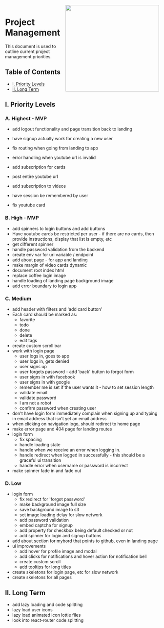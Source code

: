 <img align="right" width="306" height="282" src="https://github.com/jimmy-e/mybord/blob/master/etc/assets/projectManagement.jpg">

# Project Management

This document is used to outline current project management priorities.

## Table of Contents

* [I. Priority Levels](#i-priority-levels)   
* [II. Long Term](#ii-long-term)   

## I. Priority Levels

### A. Highest - MVP

  * add logout functionality and page transition back to landing
  * have signup actually work for creating a new user
  * fix routing when going from landing to app

  * error handling when youtube url is invalid
  * add subscription for cards
  * post entire youtube url
  * add subscription to videos
  * have session be remembered by user 
  * fix youtube card

### B. High - MVP

  * add spinners to login buttons and add buttons
  * Have youtube cards be restricted per user - if there are no cards, then provide instructions,
    display that list is empty, etc
  * get different spinner
  * handle password validation from the backend
  * create env var for uri variable / endpoint
  * add about page - for app and landing
  * make margin of video cards dynamic
  * document root index html
  * replace coffee login image
  * handle loading of landing page background image
  * add error boundary to login app

### C. Medium

  * add header with filters and 'add card button'
  * Each card should be marked as:
    * favorite
    * todo
    * done
    * delete
    * edit tags
  * create custom scroll bar  
  * work with login page
    * user logs in, goes to app
    * user logs in, gets denied
    * user signs up
    * user forgets password - add 'back' button to forgot form
    * user signs in with facebook
    * user signs in with google
    * remember me is set if the user wants it - how to set session length
    * validate email
    * validate password
    * I am not a robot
    * confirm password when creating user
  * don't have login form immediately complain when signing up and typing in email address that
   isn't yet an email address
  * when clicking on navigation logo, should redirect to home page
  * make error page and 404 page for landing routes
  * login form
    * fix spacing
    * handle loading state
    * handle when we receive an error when logging in.
    * handle redirect when logged in successfully - this should be a graceful ui transition
    * handle error when username or password is incorrect
  * make spinner fade in and fade out

### D. Low

  * login form
    * fix redirect for 'forgot password'
    * make background image full size
    * save background image to s3
    * set image loading delay for slow network
    * add password validation
    * embed captcha for signup
    * add property for checkbox being default checked or not
    * add spinner for login and signup buttons
  * add about section for mybord that points to github, even in landing page
  * ui improvements
    * add hover for profile image and modal
    * add clicks for notifications and hover action for notification bell
    * create custom scroll
    * add tooltips for long titles
  * create skeletons for login page, etc for slow network
  * create skeletons for all pages
  
## II. Long Term  

* add lazy loading and code splitting
* lazy load user icons
* lazy load animated icon lottie files
* look into react-router code splitting

